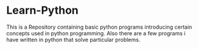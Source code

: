 # Learn-Python

This is a Repository containing basic python programs introducing certain concepts used in python programming.
Also there are a few programs i have written in python that solve particular problems.
